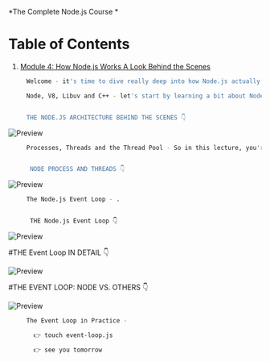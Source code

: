 *The Complete Node.js Course *

# Table of Contents

1. [Module 4: How Node.js Works A Look Behind the Scenes]()


```bash
	 Welcome - it's time to dive really deep into how Node.js actually works behind the scenes. all about Node.js architecture, events and the event loop. streams, modules, and more.
```


```bash
	 Node, V8, Libuv and C++ - let's start by learning a bit about Node architecture. 


	 THE NODE.JS ARCHITECTURE BEHIND THE SCENES 👇
```

![Preview](https://github.com/patbi/Node.JS_series/blob/main/BackEndWebDevelopment/nodejsarch.JPG)


```bash
	 Processes, Threads and the Thread Pool - So in this lecture, you're gonna learn all about threads and thread pool.


	  NODE PROCESS AND THREADS 👇
```

![Preview](https://github.com/patbi/Node.JS_series/blob/main/BackEndWebDevelopment/NPT.JPG)



```bash
	 The Node.js Event Loop - .


	  THE Node.js Event Loop 👇
```

![Preview](https://github.com/patbi/Node.JS_series/blob/main/BackEndWebDevelopment/NEL.JPG)


#THE Event Loop IN DETAIL 👇

![Preview](https://github.com/patbi/Node.JS_series/blob/main/BackEndWebDevelopment/ELID.JPG)


#THE EVENT LOOP: NODE VS. OTHERS 👇

![Preview](https://github.com/patbi/Node.JS_series/blob/main/BackEndWebDevelopment/NVO.JPG)


```bash
	 The Event Loop in Practice - 

	   👉 touch event-loop.js

	   👉 see you tomorrow

```